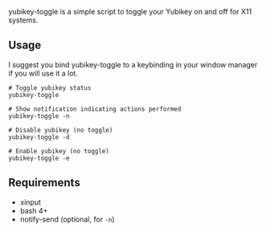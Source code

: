 yubikey-toggle is a simple script to toggle your Yubikey on and off for X11
systems.

## Usage

I suggest you bind yubikey-toggle to a keybinding in your window manager if you
will use it a lot.

```
# Toggle yubikey status
yubikey-toggle

# Show notification indicating actions performed
yubikey-toggle -n

# Disable yubikey (no toggle)
yubikey-toggle -d

# Enable yubikey (no toggle)
yubikey-toggle -e
```

## Requirements

- xinput
- bash 4+
- notify-send (optional, for `-n`)
